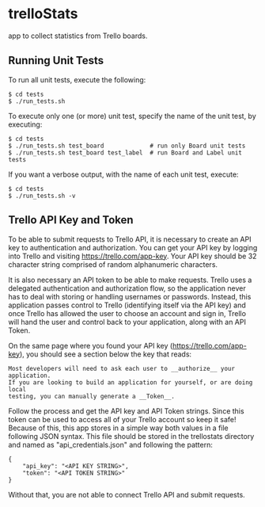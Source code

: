 # trelloStats
app to collect statistics from Trello boards.

## Running Unit Tests

To run all unit tests, execute the following:

```
$ cd tests
$ ./run_tests.sh
```

To execute only one (or more) unit test, specify the name of the unit test,
by executing:

```
$ cd tests
$ ./run_tests.sh test_board             # run only Board unit tests
$ ./run_tests.sh test_board test_label  # run Board and Label unit tests
```

If you want a verbose output, with the name of each unit test, execute:

```
$ cd tests
$ ./run_tests.sh -v
```

## Trello API Key and Token

To be able to submit requests to Trello API, it is necessary to create an API
key to authentication and authorization. You can get your API key by logging
into Trello and visiting https://trello.com/app-key. Your API key should be 32
character string comprised of random alphanumeric characters.

It is also necessary an API token to be able to make requests. Trello uses a
delegated authentication and authorization flow, so the application never
has to deal with storing or handling usernames or passwords. Instead, this
application passes control to Trello (identifying itself via the API key) and
once Trello has allowed the user to choose an account and sign in, Trello will
hand the user and control back to your application, along with an API Token.

On the same page where you found your API key (https://trello.com/app-key), you
should see a section below the key that reads:

```
Most developers will need to ask each user to __authorize__ your application.
If you are looking to build an application for yourself, or are doing local
testing, you can manually generate a __Token__.
```

Follow the process and get the API key and API Token strings. Since this token
can be used to access all of your Trello account so keep it safe! Because of
this, this app stores in a simple way both values in a file following JSON
syntax. This file should be stored in the trellostats directory and named as
"api_credentials.json" and following the pattern:

```
{
    "api_key": "<API KEY STRING>",
    "token": "<API TOKEN STRING>"
}
```

Without that, you are not able to connect Trello API and submit requests.
